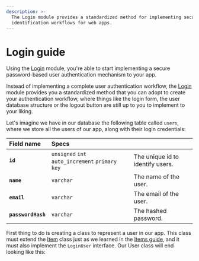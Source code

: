 ```yaml
---
description: >-
  The Login module provides a standardized method for implementing secure user
  identification workflows for web apps.
---
```


# Login guide

Using the [Login](../reference/core-modules/login.md) module, you're able to start implementing a secure password-based user authentication mechanism to your app.

Instead of implementing a complete user authentication workflow, the [Login](../reference/core-modules/login.md) module provides you a standardized method that you can adopt to create your authentication workflow, where things like the login form, the user database structure or the logout button are still up to you to implement to your liking.

Let's imagine we have in our database the following table called `users`, where we store all the users of our app, along with their login credentials:

| Field name | Specs |  |
| :--- | :--- | :--- |
| **`id`** | `unsigned` `int` `auto_increment` `primary key` | The unique id to identify users. |
| **`name`** | `varchar` | The name of the user. |
| **`email`** | `varchar` | The email of the user. |
| **`passwordHash`** | `varchar` | The hashed password. |

First thing to do is creating a class to represent a user in our app. This class must extend the [Item](../reference/core-classes/item/) class just as we learned in the [Items guide](items-guide/), and it must also implement the `LoginUser` interface. Our User class will end looking like this:



